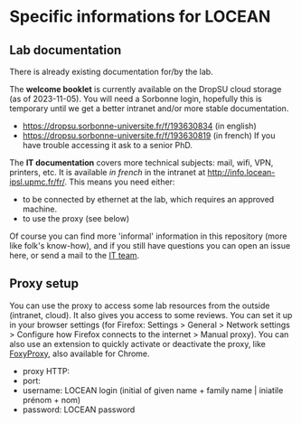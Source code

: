 # Specific informations for LOCEAN

## Lab documentation

There is already existing documentation for/by the lab.

The **welcome booklet** is currently available on the DropSU cloud storage (as of 2023-11-05). You will need a Sorbonne login, hopefully this is temporary until we get a better intranet and/or more stable documentation.
- https://dropsu.sorbonne-universite.fr/f/193630834 (in english)
- https://dropsu.sorbonne-universite.fr/f/193630819 (in french)
If you have trouble accessing it ask to a senior PhD.

The **IT documentation** covers more technical subjects: mail, wifi, VPN, printers, etc. It is available *in french* in the intranet at http://info.locean-ipsl.upmc.fr/fr/.
This means you need either:
- to be connected by ethernet at the lab, which requires an approved machine.
- to use the proxy (see below)

Of course you can find more 'informal' information in this repository (more like folk's know-how), and if you still have questions you can open an issue here, or send a mail to the [IT team](http://info.locean-ipsl.upmc.fr/fr/support/).

## Proxy setup

You can use the proxy to access some lab resources from the outside (intranet, cloud). It also gives you access to some reviews.
You can set it up in your browser settings (for Firefox: Settings > General > Network settings > Configure how Firefox connects to the internet > Manual proxy).
You can also use an extension to quickly activate or deactivate the proxy, like [FoxyProxy](https://addons.mozilla.org/en-US/firefox/addon/foxyproxy-standard/), also available for Chrome.

- proxy HTTP: <adresse du proxy>
- port: <port>
- username: LOCEAN login (initial of given name + family name | iniatile prénom + nom)
- password: LOCEAN password
